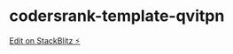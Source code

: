 # codersrank-template-qvitpn

[Edit on StackBlitz ⚡️](https://stackblitz.com/edit/codersrank-template-qvitpn)